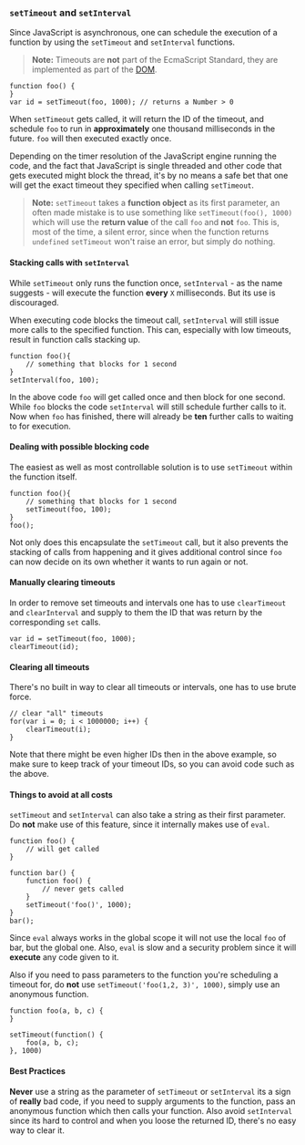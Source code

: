 ### `setTimeout` and `setInterval`

Since JavaScript is asynchronous, one can schedule the execution of a function by
using the `setTimeout` and `setInterval` functions.

> **Note:** Timeouts are **not** part of the EcmaScript Standard, they are
> implemented as part of the [DOM][1].

    function foo() {
    }
    var id = setTimeout(foo, 1000); // returns a Number > 0

When `setTimeout` gets called, it will return the ID of the timeout, and schedule
`foo` to run in **approximately** one thousand milliseconds in the future. 
`foo` will then executed exactly once.

Depending on the timer resolution of the JavaScript engine running  the code, 
and the fact that JavaScript is single threaded and other code that gets executed
might block the thread, it's by no means a safe bet that one will get the exact 
timeout they specified when calling `setTimeout`.

> **Note:** `setTimeout` takes a **function object** as its first parameter, an
> often made mistake is to use something like `setTimeout(foo(), 1000)` which
> will use the **return value** of the call `foo` and **not** `foo`. This is,
> most of the time, a silent error, since when the function returns `undefined`
> `setTimeout` won't raise an error, but simply do nothing.

#### Stacking calls with `setInterval`

While `setTimeout` only runs the function once, `setInterval` - as the name 
suggests - will execute the function **every** `X` milliseconds. But its use is 
discouraged. 

When executing code blocks the timeout call, `setInterval` will still issue more
calls to the specified function. This can, especially with low timeouts, result 
in function calls stacking up.

    function foo(){
        // something that blocks for 1 second
    }
    setInterval(foo, 100);

In the above code `foo` will get called once and then block for one second.
While `foo` blocks the code `setInterval` will still schedule further calls to
it. Now when `foo` has finished, there will already be **ten** further calls to
waiting to for execution.

#### Dealing with possible blocking code

The easiest as well as most controllable solution is to use `setTimeout` within
the function itself.

    function foo(){
        // something that blocks for 1 second
        setTimeout(foo, 100);
    }
    foo();

Not only does this encapsulate the `setTimeout` call, but it also prevents the
stacking of calls from happening and it gives additional control since `foo` can
now decide on its own whether it wants to run again or not.

#### Manually clearing timeouts

In order to remove set timeouts and intervals one has to use `clearTimeout` and
`clearInterval` and supply to them the ID that was return by the corresponding
`set` calls.

    var id = setTimeout(foo, 1000);
    clearTimeout(id);

#### Clearing all timeouts

There's no built in way to clear all timeouts or intervals, one has to use brute
force.

    // clear "all" timeouts
    for(var i = 0; i < 1000000; i++) {
        clearTimeout(i);
    }

Note that there might be even higher IDs then in the above example, so make sure 
to keep track of your timeout IDs, so you can avoid code such as the above.

#### Things to avoid at all costs

`setTimeout` and `setInterval` can also take a string as their first parameter.
Do **not** make use of this feature, since it internally makes use of `eval`.

    function foo() {
        // will get called
    }

    function bar() {
        function foo() {
            // never gets called
        }
        setTimeout('foo()', 1000);
    }
    bar();

Since `eval` always works in the global scope it will not use the local `foo` of
bar, but the global one. Also, `eval` is slow and a security problem since it
will **execute** any code given to it.

Also if you need to pass parameters to the function you're scheduling a timeout
for, do **not** use `setTimeout('foo(1,2, 3)', 1000)`, simply use an anonymous
function.

    function foo(a, b, c) {
    }

    setTimeout(function() {
        foo(a, b, c);
    }, 1000)

#### Best Practices
**Never** use a string as the parameter of `setTimeout` or `setInterval` its a
sign of **really** bad code, if you need to supply arguments to the function,
pass an anonymous function which then calls your function. Also avoid
`setInterval` since its hard to control and when you loose the returned ID,
there's no easy way to clear it.

[1]: http://en.wikipedia.org/wiki/Document_Object_Model 

